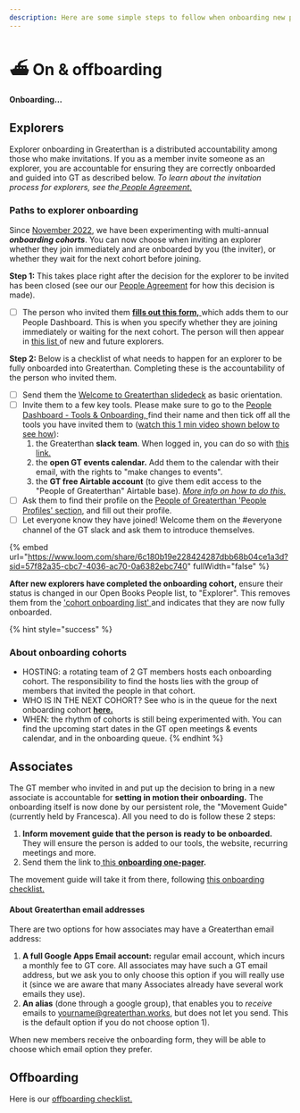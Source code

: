 ```yaml
---
description: Here are some simple steps to follow when onboarding new people to GT.
---
```


# ⛴ On & offboarding

#### Onboarding...

## Explorers

Explorer onboarding in Greaterthan is a distributed accountability among those who make invitations. If you as a member invite someone as an explorer, you are accountable for ensuring they are correctly onboarded and guided into GT as described below. _To learn about the invitation process for explorers, see the_[ _People Agreement._](../agreements/people-agreement.md#explorers)&#x20;

### Paths to explorer onboarding&#x20;

Since [November 2022](https://www.loomio.com/d/3qmYIa7s/onboarding-explorers-in-cohorts), we have been experimenting with multi-annual _**onboarding cohorts**_. You can now choose when inviting an explorer whether they join immediately and are onboarded by you (the inviter), or whether they wait for the next cohort before joining.&#x20;

**Step 1:** This takes place right after the decision for the explorer to be invited has been closed (see our our [People Agreement](../agreements/people-agreement.md#joining-and-leaving-greaterthan) for how this decision is made).&#x20;

* [ ] The person who invited them [**fills out this form,** ](https://airtable.com/shrsRwYaxNOLaN46o)which adds them to our People Dashboard. This is when you specify whether they are joining immediately or waiting for the next cohort. The person will then appear in [this list ](https://airtable.com/app9eFED6mT3xijkm/pagZJ5UUwGsDt2ujA?Pllch=recKNegH60TXvnqzG)of new and future explorers.&#x20;

**Step 2:** Below is a checklist of what needs to happen for an explorer to be fully onboarded into Greaterthan. Completing these is the accountability of the person who invited them.&#x20;

* [ ] Send them the [Welcome to Greaterthan slidedeck](https://docs.google.com/presentation/d/1rFSGgnr78lhhy5qUJU2nRUVO1Xro84iDbriAotjiRV0/edit#slide=id.p21) as basic orientation.&#x20;
* [ ] Invite them to a few key tools. Please make sure to go to the [People Dashboard - Tools & Onboarding, ](https://airtable.com/app9eFED6mT3xijkm/pagZJ5UUwGsDt2ujA)find their name and then tick off all the tools you have invited them to ([watch this 1 min video shown below to see how](https://www.loom.com/share/6c180b19e228424287dbb68b04ce1a3d?sid=57f82a35-cbc7-4036-ac70-0a6382ebc740)):&#x20;
  1. the Greaterthan **slack team**. When logged in, you can do so with [this link. ](https://greaterfinance.slack.com/admin/invites)
  2. the **open GT events calendar.** Add them to the calendar with their email, with the rights to "make changes to events".
  3. the **GT free Airtable account** (to give them edit access to the "People of Greaterthan" Airtable base). [_More info on how to do this._ ](https://docs.google.com/document/d/1Qxa1fWOnZw7emMDMz-DHXMNzclQ9VMdMWHvCJ8RUF8M/edit)
* [ ] Ask them to find their profile on the [People of Greaterthan 'People Profiles' section](https://airtable.com/app9eFED6mT3xijkm/pagWBlHlsH6y1kzeN?6iIC3=recQTeuAsbK6etMJC), and fill out their profile.&#x20;
* [ ] Let everyone know they have joined! Welcome them on the #everyone channel of the GT slack and ask them to introduce themselves.&#x20;

{% embed url="https://www.loom.com/share/6c180b19e228424287dbb68b04ce1a3d?sid=57f82a35-cbc7-4036-ac70-0a6382ebc740" fullWidth="false" %}

**After new explorers have completed the onboarding cohort,** ensure their status is changed in our Open Books People list, to "Explorer". This removes them from the ['cohort onboarding list' ](https://airtable.com/app9eFED6mT3xijkm/pagZJ5UUwGsDt2ujA?Pllch=rec9kT2iaiaTymIkA)and indicates that they are now fully onboarded.

{% hint style="success" %}
### About onboarding cohorts&#x20;

* HOSTING: a rotating team of 2 GT members hosts each onboarding cohort. The responsibility to find the hosts lies with the group of members that invited the people in that cohort.&#x20;
* WHO IS IN THE NEXT COHORT? See who is in the queue for the next onboarding cohort [**here.** ](https://airtable.com/app9eFED6mT3xijkm/pagZJ5UUwGsDt2ujA?Pllch=rec9kT2iaiaTymIkA)
* WHEN: the rhythm of cohorts is still being experimented with. You can find the upcoming start dates in the GT open meetings & events calendar, and in the onboarding queue.&#x20;
{% endhint %}

## Associates

The GT member who invited in and put up the decision to bring in a new associate is accountable for **setting in motion their onboarding.** The onboarding itself is now done by our persistent role, the "Movement Guide" (currently held by Francesca). All you need to do is follow these 2 steps:&#x20;

1. **Inform movement guide that the person is ready to be onboarded.** They will ensure the person is added to our tools, the website, recurring meetings and more.&#x20;
2. Send them the link to[ this **onboarding one-pager**](https://docs.google.com/document/d/1Qij7\_XeBFWugVHX0m1mOg7rArwORcWDnkptbYgASLFY/edit)**.**

The movement guide will take it from there, following [this onboarding checklist.](https://docs.google.com/document/d/1IaLdXaXYWuCAGk-mG3gPXOwAAcJtJxpcDEi0heuGP9U/edit)

#### About Greaterthan email addresses

There are two options for how associates may have a Greaterthan email address:

1. **A full Google Apps Email account:** regular email account, which incurs a monthly fee to GT core. All associates may have such a GT email address, but we ask you to only choose this option if you will really use it (since we are aware that many Associates already have several work emails they use). &#x20;
2. **An alias** (done through a google group), that enables you to _receive_ emails to yourname@greaterthan.works, but does not let you send. This is the default option if you do not choose option 1).

When new members receive the onboarding form, they will be able to choose which email option they prefer.



## Offboarding

Here is our [offboarding checklist. ](https://docs.google.com/document/d/1bT3EXJSD-oTWouHSprullebs6bbxAMzyt\_UnJD3PYn8/edit)

